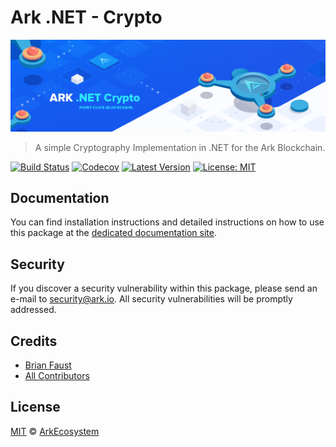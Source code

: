 # Ark .NET - Crypto

<p align="center">
    <img src="https://github.com/ArkEcosystem/dotnet-crypto/blob/master/banner.png" />
</p>

> A simple Cryptography Implementation in .NET for the Ark Blockchain.

[![Build Status](https://badgen.now.sh/travis/ArkEcosystem/dotnet-crypto)](https://travis-ci.org/ArkEcosystem/dotnet-crypto)
[![Codecov](https://badgen.now.sh/codecov/c/github/arkecosystem/dotnet-crypto)](https://codecov.io/gh/arkecosystem/dotnet-crypto)
[![Latest Version](https://badgen.now.sh/github/release/ArkEcosystem/dotnet-crypto)](https://github.com/ArkEcosystem/dotnet-crypto/releases)
[![License: MIT](https://badgen.now.sh/badge/license/MIT/green)](https://opensource.org/licenses/MIT)

## Documentation

You can find installation instructions and detailed instructions on how to use this package at the [dedicated documentation site](https://docs.ark.io/api/sdk/cryptography/dotnet.html).

## Security

If you discover a security vulnerability within this package, please send an e-mail to security@ark.io. All security vulnerabilities will be promptly addressed.

## Credits

- [Brian Faust](https://github.com/faustbrian)
- [All Contributors](../../../../contributors)

## License

[MIT](LICENSE) © [ArkEcosystem](https://ark.io)
